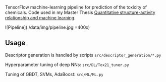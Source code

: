 TensorFlow machine-learning pipeline for prediction of the toxicity of chemicals. Code used in my Master Thesis [Quantitative structure-activity relationship and machine learning](https://dspace.cuni.cz/handle/20.500.11956/181235).

![Pipeline](./data/img/pipeline.jpg =400x)

## Usage

Descriptor generation is handled by scripts `src/descriptor_generation/*.py`

Hyperparameter tuning of deep NNs: `src/DL/Tox21_tuner.py`

Tuning of GBDT, SVMs, AdaBoost: `src/ML/ML.py`
